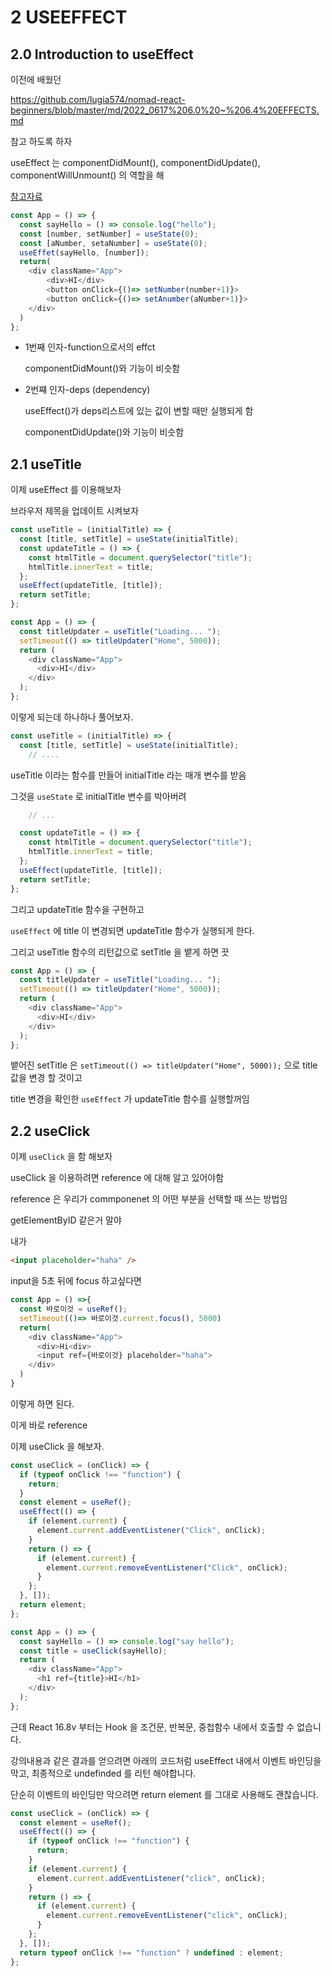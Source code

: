 # 2 USEEFFECT

## 2.0 Introduction to useEffect

이전에 배웠던

https://github.com/lugia574/nomad-react-beginners/blob/master/md/2022_0617%206.0%20~%206.4%20EFFECTS.md

참고 하도록 하자

useEffect 는 componentDidMount(), componentDidUpdate(), componentWillUnmount() 의 역할을 해

[참고자료](https://ko.reactjs.org/docs/react-component.html#componentdidmount)

```js
const App = () => {
  const sayHello = () => console.log("hello");
  const [number, setNumber] = useState(0);
  const [aNumber, setaNumber] = useState(0);
  useEffet(sayHello, [number]);
  return(
    <div className="App">
        <div>HI</div>
        <button onClick={()=> setNumber(number+1)}>
        <button onClick={()=> setAnumber(aNumber+1)}>
    </div>
  )
};
```

- 1번째 인자-function으로서의 effct

  componentDidMount()와 기능이 비슷함

- 2번쨰 인자-deps (dependency)

  useEffect()가 deps리스트에 있는 값이 변할 때만 실행되게 함

  componentDidUpdate()와 기능이 비슷함

## 2.1 useTitle

이제 useEffect 를 이용해보자

브라우저 제목을 업데이트 시켜보자

```js
const useTitle = (initialTitle) => {
  const [title, setTitle] = useState(initialTitle);
  const updateTitle = () => {
    const htmlTitle = document.querySelector("title");
    htmlTitle.innerText = title;
  };
  useEffect(updateTitle, [title]);
  return setTitle;
};

const App = () => {
  const titleUpdater = useTitle("Loading... ");
  setTimeout(() => titleUpdater("Home", 5000));
  return (
    <div className="App">
      <div>HI</div>
    </div>
  );
};
```

이렇게 되는데 하나하나 풀어보자.

```js
const useTitle = (initialTitle) => {
  const [title, setTitle] = useState(initialTitle);
    // ....
```

useTitle 이라는 함수를 만들어 initialTitle 라는 매개 변수를 받음

그것을 `useState` 로 initialTitle 변수를 박아버려

```js
    // ...

  const updateTitle = () => {
    const htmlTitle = document.querySelector("title");
    htmlTitle.innerText = title;
  };
  useEffect(updateTitle, [title]);
  return setTitle;
};
```

그리고 updateTitle 함수을 구현하고

`useEffect` 에 title 이 변경되면 updateTitle 함수가 실행되게 한다.

그리고 useTitle 함수의 리턴값으로 setTitle 을 뱉게 하면 끗

```js
const App = () => {
  const titleUpdater = useTitle("Loading... ");
  setTimeout(() => titleUpdater("Home", 5000));
  return (
    <div className="App">
      <div>HI</div>
    </div>
  );
};
```

뱉어진 setTitle 은 `setTimeout(() => titleUpdater("Home", 5000));` 으로 title 값을 변경 할 것이고

title 변경을 확인한 `useEffect` 가 updateTitle 함수를 실행할꺼임

## 2.2 useClick

이제 `useClick` 을 함 해보자

useClick 을 이용하려면 reference 에 대해 알고 있어야함

reference 은 우리가 commponenet 의 어떤 부분을 선택할 때 쓰는 방법임

getElementByID 같은거 말야

내가

```html
<input placeholder="haha" />
```

input을 5초 뒤에 focus 하고싶다면

```js
const App = () =>{
  const 바로이것 = useRef();
  setTimeout(()=> 바로이것.current.focus(), 5000)
  return(
    <div className="App">
      <div>Hi<div>
      <input ref={바로이것} placeholder="haha">
    </div>
  )
}
```

이렇게 하면 된다.

이게 바로 reference

이제 useClick 을 해보자.

```js
const useClick = (onClick) => {
  if (typeof onClick !== "function") {
    return;
  }
  const element = useRef();
  useEffect(() => {
    if (element.current) {
      element.current.addEventListener("Click", onClick);
    }
    return () => {
      if (element.current) {
        element.current.removeEventListener("Click", onClick);
      }
    };
  }, []);
  return element;
};

const App = () => {
  const sayHello = () => console.log("say hello");
  const title = useClick(sayHello);
  return (
    <div className="App">
      <h1 ref={title}>HI</h1>
    </div>
  );
};
```

근데 React 16.8v 부터는 Hook 을 조건문, 반복문, 중첩함수 내에서 호출할 수 없습니다.

강의내용과 같은 결과를 얻으려면 아래의 코드처럼 useEffect 내에서 이벤트 바인딩을 막고,
최종적으로 undefinded 를 리턴 해야합니다.

단순히 이벤트의 바인딩만 막으려면 return element 를 그대로 사용해도 괜찮습니다.

```js
const useClick = (onClick) => {
  const element = useRef();
  useEffect(() => {
    if (typeof onClick !== "function") {
      return;
    }
    if (element.current) {
      element.current.addEventListener("click", onClick);
    }
    return () => {
      if (element.current) {
        element.current.removeEventListener("click", onClick);
      }
    };
  }, []);
  return typeof onClick !== "function" ? undefined : element;
};
```
